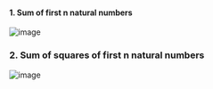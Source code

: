 #### 1. Sum of first n natural numbers
![image](https://github.com/user-attachments/assets/4676f9c4-a4f3-43cf-b2b3-eafc3c12b514)

### 2. Sum of squares of first n natural numbers
![image](https://github.com/user-attachments/assets/4ecddae9-7093-4ad9-bb3a-1e2b3be8f062)
